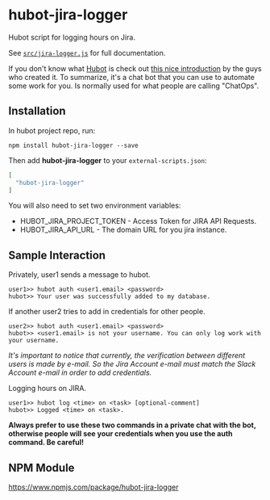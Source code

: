 # hubot-jira-logger

Hubot script for logging hours on Jira.

See [`src/jira-logger.js`](src/jira-logger.js) for full documentation.

If you don't know what [Hubot](https://hubot.github.com/) is check out [this nice introduction](https://www.youtube.com/watch?v=SA1h34ESWqQ) by the guys who created it. To summarize, it's a chat bot that you can use to automate some work for you. Is normally used for what people are calling "ChatOps".

## Installation

In hubot project repo, run:

`npm install hubot-jira-logger --save`

Then add **hubot-jira-logger** to your `external-scripts.json`:

```json
[
  "hubot-jira-logger"
]
```

You will also need to set two environment variables:
* HUBOT_JIRA_PROJECT_TOKEN - Access Token for JIRA API Requests.
* HUBOT_JIRA_API_URL - The domain URL for you jira instance.

## Sample Interaction

Privately, user1 sends a message to hubot.
```
user1>> hubot auth <user1.email> <password>
hubot>> Your user was successfully added to my database.
```

If another user2 tries to add in credentials for other people.
```
user2>> hubot auth <user1.email> <password>
hubot>> <user1.email> is not your username. You can only log work with your username.
```

_It's important to notice that currently, the verification between different users is made by e-mail. So the Jira Account e-mail must match the Slack Account e-mail in order to add credentials._

Logging hours on JIRA.
```
user1>> hubot log <time> on <task> [optional-comment]
hubot>> Logged <time> on <task>.
```

**Always prefer to use these two commands in a private chat with the bot, otherwise people will see your credentials when you use the auth command. Be careful!**

## NPM Module

https://www.npmjs.com/package/hubot-jira-logger

